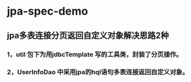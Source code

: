 # jpa-spec-demo
## jpa多表连接分页返回自定义对象解决思路2种
### 1，util 包下为用jdbcTemplate 写的工具类，封装了分页操作。
### 2，UserInfoDao 中采用jpa的hql语句多表连接返回自定义对象。
